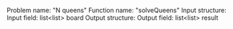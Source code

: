 
Problem name: "N queens"
Function name: "solveQueens"
Input structure:
Input field: list<list<char>> board
Output structure:
Output field: list<list<char>> result
